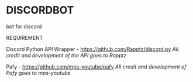# DISCORDBOT
bot for discord 

REQUIREMENT

Discord Python API Wrapper   -  https://github.com/Rapptz/discord.py
*All credit and development of the API goes to Rapptz*

Pafy   - https://github.com/mps-youtube/pafy
*All credit and development of Pafy goes to mps-youtube*
